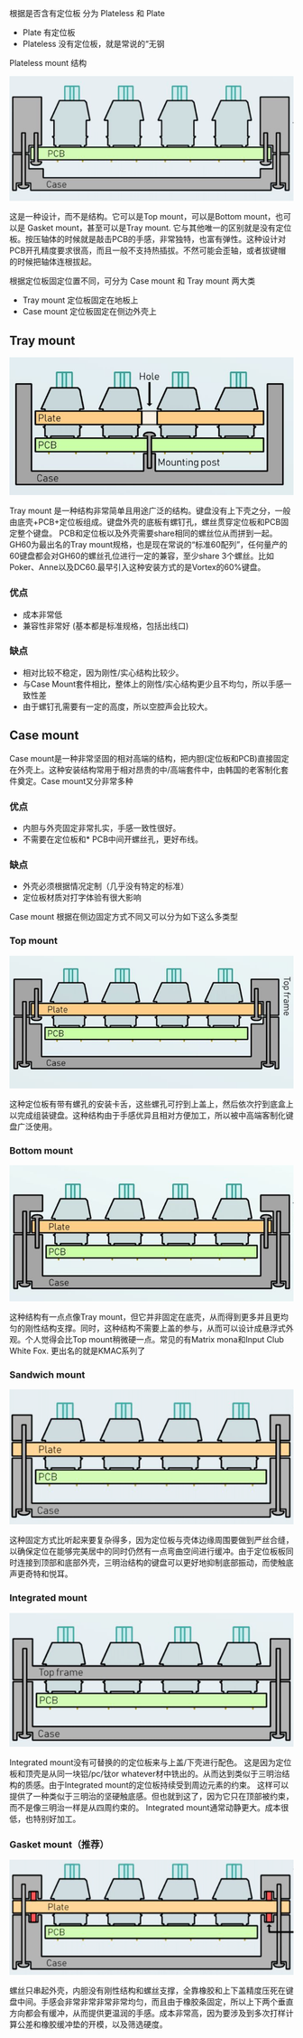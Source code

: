 
根据是否含有定位板 分为 Plateless 和 Plate

* Plate 有定位板
* Plateless 没有定位板，就是常说的“无钢

Plateless mount 结构

![](https://raw.githubusercontent.com/ooftf/Material/master/img/blog/1634361733(1).png)

这是一种设计，而不是结构。它可以是Top mount，可以是Bottom mount，也可以是 Gasket mount，甚至可以是Tray mount. 它与其他唯一的区别就是没有定位板。按压轴体的时候就是敲击PCB的手感，非常独特，也富有弹性。这种设计对PCB开孔精度要求很高，而且一般不支持热插拔。不然可能会歪轴，或者拔键帽的时候把轴体连根拔起。


根据定位板固定位置不同，可分为 Case mount 和 Tray mount 两大类

* Tray mount 定位板固定在地板上
* Case mount  定位板固定在侧边外壳上


## Tray mount
![](https://raw.githubusercontent.com/ooftf/Material/master/img/blog/20211016130237.png)

Tray mount 是一种结构非常简单且用途广泛的结构。键盘没有上下壳之分，一般由底壳+PCB+定位板组成。键盘外壳的底板有螺钉孔，螺丝贯穿定位板和PCB固定整个键盘。 PCB和定位板以及外壳需要share相同的螺丝位从而拼到一起。GH60为最出名的Tray mount规格，也是现在常说的“标准60配列”，任何量产的60键盘都会对GH60的螺丝孔位进行一定的兼容，至少share 3个螺丝。比如Poker、Anne以及DC60.最早引入这种安装方式的是Vortex的60%键盘。

### 优点
* 成本非常低
* 兼容性非常好 (基本都是标准规格，包括出线口)


### 缺点
* 相对比较不稳定，因为刚性/实心结构比较少。
* 与Case Mount套件相比，整体上的刚性/实心结构更少且不均匀，所以手感一致性差
* 由于螺钉孔需要有一定的高度，所以空腔声会比较大。

## Case mount
Case mount是一种非常坚固的相对高端的结构，把内胆(定位板和PCB)直接固定在外壳上。这种安装结构常用于相对昂贵的中/高端套件中，由韩国的老客制化套件奠定。Case mount又分非常多种

### 优点
* 内胆与外壳固定非常扎实，手感一致性很好。
* 不需要在定位板和* PCB中间开螺丝孔，更好布线。


### 缺点
* 外壳必须根据情况定制（几乎没有特定的标准）
* 定位板材质对打字体验有很大影响

Case mount 根据在侧边固定方式不同又可以分为如下这么多类型

### Top mount
![](https://raw.githubusercontent.com/ooftf/Material/master/img/blog/20211016131301.png)

这种定位板有带有螺孔的安装卡舌，这些螺孔可拧到上盖上，然后依次拧到底盒上以完成组装键盘。这种结构由于手感优异且相对方便加工，所以被中高端客制化键盘广泛使用。

### Bottom mount
![](https://raw.githubusercontent.com/ooftf/Material/master/img/blog/1634361389(1).png)

这种结构有一点点像Tray mount，但它并非固定在底壳，从而得到更多并且更均匀的刚性结构支撑。同时，这种结构不需要上盖的参与，从而可以设计成悬浮式外观。个人觉得会比Top mount稍微硬一点。常见的有Matrix mona和Input Club White Fox. 更出名的就是KMAC系列了

### Sandwich mount
![](https://raw.githubusercontent.com/ooftf/Material/master/img/blog/1634361424(1).png)

这种固定方式比听起来要复杂得多，因为定位板与壳体边缘周围要做到严丝合缝，以确保定位在能够完美居中的同时仍然有一点弯曲空间进行缓冲。由于定位板板同时连接到顶部和底部外壳，三明治结构的键盘可以更好地抑制底部振动，而使触底声更奇特和悦耳。

### Integrated mount

![](https://raw.githubusercontent.com/ooftf/Material/master/img/blog/1634361506(1).png)

Integrated mount没有可替换的的定位板来与上盖/下壳进行配色。 这是因为定位板和顶壳是从同一块铝/pc/钛or whatever材中铣出的。从而达到类似于三明治结构的质感。由于Integrated mount的定位板持续受到周边元素的约束。 这样可以提供了一种类似于三明治的坚硬触底感。但也就到这了，因为它只在顶部被约束，而不是像三明治一样是从四周约束的。 Integrated mount通常动静更大。成本很低，也特别好加工。

### Gasket mount（推荐）
![](https://raw.githubusercontent.com/ooftf/Material/master/img/blog/1634361667(1).png)

螺丝只串起外壳，内胆没有刚性结构和螺丝支撑，全靠橡胶和上下盖精度压死在键盘中间。手感会非常非常非常非常均匀，而且由于橡胶条固定，所以上下两个垂直方向都会有缓冲，从而提供更温润的手感。成本非常高，因为要涉及到多次打样计算公差和橡胶缓冲垫的开模，以及筛选硬度。